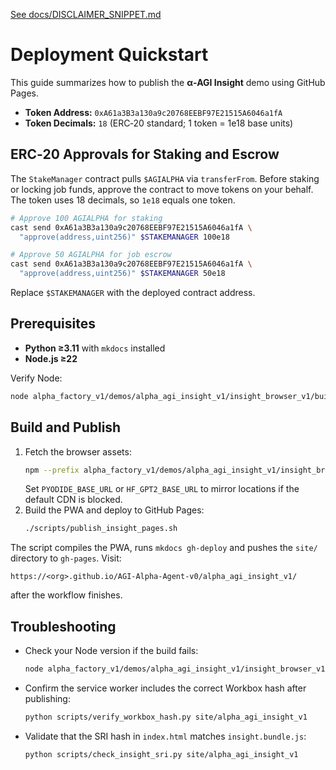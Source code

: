 [See docs/DISCLAIMER_SNIPPET.md](DISCLAIMER_SNIPPET.md)

# Deployment Quickstart

This guide summarizes how to publish the **α‑AGI Insight** demo using GitHub Pages.

- **Token Address:** `0xA61a3B3a130a9c20768EEBF97E21515A6046a1fA`
- **Token Decimals:** `18` (ERC‑20 standard; 1 token = 1e18 base units)

## ERC‑20 Approvals for Staking and Escrow

The `StakeManager` contract pulls `$AGIALPHA` via `transferFrom`. Before staking
or locking job funds, approve the contract to move tokens on your behalf. The
token uses 18 decimals, so `1e18` equals one token.

```bash
# Approve 100 AGIALPHA for staking
cast send 0xA61a3B3a130a9c20768EEBF97E21515A6046a1fA \
  "approve(address,uint256)" $STAKEMANAGER 100e18

# Approve 50 AGIALPHA for job escrow
cast send 0xA61a3B3a130a9c20768EEBF97E21515A6046a1fA \
  "approve(address,uint256)" $STAKEMANAGER 50e18
```

Replace `$STAKEMANAGER` with the deployed contract address.

## Prerequisites

- **Python ≥3.11** with `mkdocs` installed
- **Node.js ≥22**

Verify Node:

```bash
node alpha_factory_v1/demos/alpha_agi_insight_v1/insight_browser_v1/build/version_check.js
```

## Build and Publish

1. Fetch the browser assets:
   ```bash
   npm --prefix alpha_factory_v1/demos/alpha_agi_insight_v1/insight_browser_v1 run fetch-assets
   ```
   Set `PYODIDE_BASE_URL` or `HF_GPT2_BASE_URL` to mirror locations if the default CDN is blocked.
2. Build the PWA and deploy to GitHub Pages:
   ```bash
   ./scripts/publish_insight_pages.sh
   ```

The script compiles the PWA, runs `mkdocs gh-deploy` and pushes the `site/` directory to `gh-pages`.
Visit:

```
https://<org>.github.io/AGI-Alpha-Agent-v0/alpha_agi_insight_v1/
```

after the workflow finishes.

## Troubleshooting

- Check your Node version if the build fails:
  ```bash
  node alpha_factory_v1/demos/alpha_agi_insight_v1/insight_browser_v1/build/version_check.js
  ```
- Confirm the service worker includes the correct Workbox hash after publishing:
  ```bash
  python scripts/verify_workbox_hash.py site/alpha_agi_insight_v1
  ```
- Validate that the SRI hash in `index.html` matches `insight.bundle.js`:
  ```bash
  python scripts/check_insight_sri.py site/alpha_agi_insight_v1
  ```
